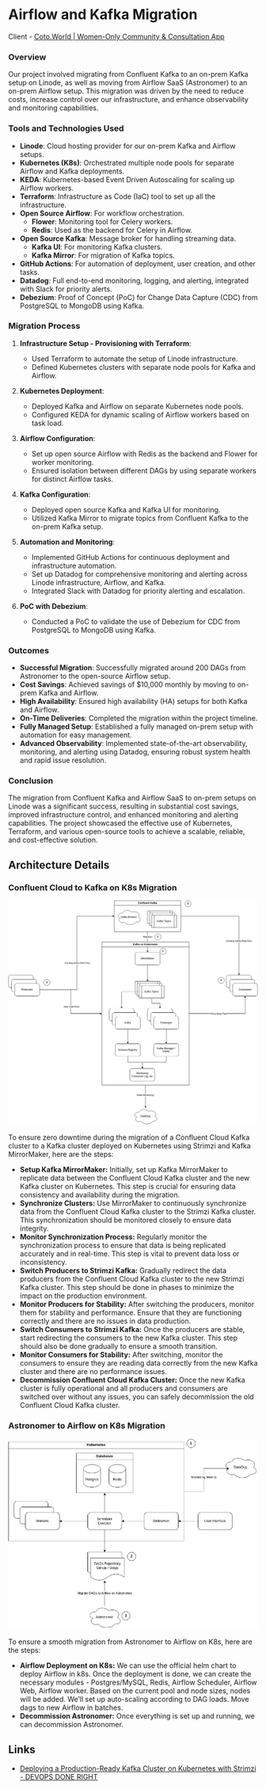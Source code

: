 # Airflow and Kafka Migration

Client - [Coto.World | Women-Only Community & Consultation App](https://coto.world/)

### Overview

Our project involved migrating from Confluent Kafka to an on-prem Kafka setup on Linode, as well as moving from Airflow SaaS (Astronomer) to an on-prem Airflow setup. This migration was driven by the need to reduce costs, increase control over our infrastructure, and enhance observability and monitoring capabilities.

### Tools and Technologies Used

- **Linode**: Cloud hosting provider for our on-prem Kafka and Airflow setups.
- **Kubernetes (K8s)**: Orchestrated multiple node pools for separate Airflow and Kafka deployments.
- **KEDA**: Kubernetes-based Event Driven Autoscaling for scaling up Airflow workers.
- **Terraform**: Infrastructure as Code (IaC) tool to set up all the infrastructure.
- **Open Source Airflow**: For workflow orchestration.
	- **Flower**: Monitoring tool for Celery workers.
	- **Redis**: Used as the backend for Celery in Airflow.
- **Open Source Kafka**: Message broker for handling streaming data.
	- **Kafka UI**: For monitoring Kafka clusters.
	- **Kafka Mirror**: For migration of Kafka topics.
- **GitHub Actions**: For automation of deployment, user creation, and other tasks.
- **Datadog**: Full end-to-end monitoring, logging, and alerting, integrated with Slack for priority alerts.
- **Debezium**: Proof of Concept (PoC) for Change Data Capture (CDC) from PostgreSQL to MongoDB using Kafka.

### Migration Process

1. **Infrastructure Setup - Provisioning with Terraform**:

    - Used Terraform to automate the setup of Linode infrastructure.
    - Defined Kubernetes clusters with separate node pools for Kafka and Airflow.

2. **Kubernetes Deployment**:

    - Deployed Kafka and Airflow on separate Kubernetes node pools.
    - Configured KEDA for dynamic scaling of Airflow workers based on task load.

3. **Airflow Configuration**:

    - Set up open source Airflow with Redis as the backend and Flower for worker monitoring.
    - Ensured isolation between different DAGs by using separate workers for distinct Airflow tasks.

4. **Kafka Configuration**:

    - Deployed open source Kafka and Kafka UI for monitoring.
    - Utilized Kafka Mirror to migrate topics from Confluent Kafka to the on-prem Kafka setup.

5. **Automation and Monitoring**:

    - Implemented GitHub Actions for continuous deployment and infrastructure automation.
    - Set up Datadog for comprehensive monitoring and alerting across Linode infrastructure, Airflow, and Kafka.
    - Integrated Slack with Datadog for priority alerting and escalation.

6. **PoC with Debezium**:

    - Conducted a PoC to validate the use of Debezium for CDC from PostgreSQL to MongoDB using Kafka.

### Outcomes

- **Successful Migration**: Successfully migrated around 200 DAGs from Astronomer to the open-source Airflow setup.
- **Cost Savings**: Achieved savings of $10,000 monthly by moving to on-prem Kafka and Airflow.
- **High Availability**: Ensured high availability (HA) setups for both Kafka and Airflow.
- **On-Time Deliveries**: Completed the migration within the project timeline.
- **Fully Managed Setup**: Established a fully managed on-prem setup with automation for easy management.
- **Advanced Observability**: Implemented state-of-the-art observability, monitoring, and alerting using Datadog, ensuring robust system health and rapid issue resolution.

### Conclusion

The migration from Confluent Kafka and Airflow SaaS to on-prem setups on Linode was a significant success, resulting in substantial cost savings, improved infrastructure control, and enhanced monitoring and alerting capabilities. The project showcased the effective use of Kubernetes, Terraform, and various open-source tools to achieve a scalable, reliable, and cost-effective solution.

## Architecture Details

### Confluent Cloud to Kafka on K8s Migration

![Kafka on Kubernetes](../../media/Pasted%20image%2020240712020317.png)

To ensure zero downtime during the migration of a Confluent Cloud Kafka cluster to a Kafka cluster deployed on Kubernetes using Strimzi and Kafka MirrorMaker, here are the steps:

- **Setup Kafka MirrorMaker:** Initially, set up Kafka MirrorMaker to replicate data between the Confluent Cloud Kafka cluster and the new Kafka cluster on Kubernetes. This step is crucial for ensuring data consistency and availability during the migration.
- **Synchronize Clusters:** Use MirrorMaker to continuously synchronize data from the Confluent Cloud Kafka cluster to the Strimzi Kafka cluster. This synchronization should be monitored closely to ensure data integrity.
- **Monitor Synchronization Process:** Regularly monitor the synchronization process to ensure that data is being replicated accurately and in real-time. This step is vital to prevent data loss or inconsistency.
- **Switch Producers to Strimzi Kafka:** Gradually redirect the data producers from the Confluent Cloud Kafka cluster to the new Strimzi Kafka cluster. This step should be done in phases to minimize the impact on the production environment.
- **Monitor Producers for Stability:** After switching the producers, monitor them for stability and performance. Ensure that they are functioning correctly and there are no issues in data production.
- **Switch Consumers to Strimzi Kafka:** Once the producers are stable, start redirecting the consumers to the new Kafka cluster. This step should also be done gradually to ensure a smooth transition.
- **Monitor Consumers for Stability:** After switching, monitor the consumers to ensure they are reading data correctly from the new Kafka cluster and there are no performance issues.
- **Decommission Confluent Cloud Kafka Cluster:** Once the new Kafka cluster is fully operational and all producers and consumers are switched over without any issues, you can safely decommission the old Confluent Cloud Kafka cluster.

### Astronomer to Airflow on K8s Migration

![Architecture Diagram](../../media/Pasted%20image%2020240712020653.png)

To ensure a smooth migration from Astronomer to Airflow on K8s, here are the steps:

- **Airflow Deployment on K8s:** We can use the official helm chart to deploy Airflow in k8s. Once the deployment is done, we can create the necessary modules - Postgres/MySQL, Redis, Airflow Scheduler, Airflow Web, Airflow worker. Based on the current pool and node sizes, nodes will be added. We’ll set up auto-scaling according to DAG loads. Move dags to new Airflow in batches.
- **Decommission Astronomer:** Once everything is set up and running, we can decommission Astronomer.

## Links

- [Deploying a Production-Ready Kafka Cluster on Kubernetes with Strimzi - DEVOPS DONE RIGHT](https://opstree.com/blog/2024/05/14/deploying-a-production-ready-kafka-cluster-on-kubernetes-with-strimzi/)
